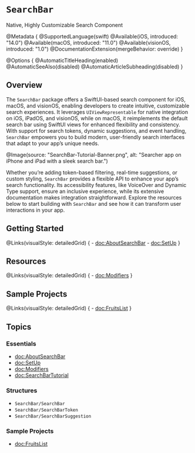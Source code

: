 # ``SearchBar``

Native, Highly Customizable Search Component

@Metadata {
    @SupportedLanguage(swift)
    @Available(iOS, introduced: "14.0")
    @Available(macOS, introduced: "11.0")
    @Available(visionOS, introduced: "1.0")
    @DocumentationExtension(mergeBehavior: override)
}

@Options {
    @AutomaticTitleHeading(enabled)
    @AutomaticSeeAlso(disabled)
    @AutomaticArticleSubheading(disabled)
}

## Overview

The `SearchBar` package offers a SwiftUI-based search component for iOS, macOS, and visionOS, enabling developers to create intuitive, customizable search experiences. It leverages `UIViewRepresentable` for native integration on iOS, iPadOS, and visionOS, while on macOS, it reimplements the default search bar using SwiftUI views for enhanced flexibility and consistency. With support for search tokens, dynamic suggestions, and event handling, `SearchBar` empowers you to build modern, user-friendly search interfaces that adapt to your app’s unique needs.

@Image(source: "SearchBar-Tutorial-Banner.png", alt: "Searcher app on iPhone and iPad with a sleek search bar.")

Whether you’re adding token-based filtering, real-time suggestions, or custom styling, `SearchBar` provides a flexible API to enhance your app’s search functionality. Its accessibility features, like VoiceOver and Dynamic Type support, ensure an inclusive experience, while its extensive documentation makes integration straightforward. Explore the resources below to start building with `SearchBar` and see how it can transform user interactions in your app.

## Getting Started

@Links(visualStyle: detailedGrid) {
    - <doc:AboutSearchBar>
    - <doc:SetUp>
}

## Resources

@Links(visualStyle: detailedGrid) {
    - <doc:Modifiers>
}

## Sample Projects

@Links(visualStyle: detailedGrid) {
    - <doc:FruitsList> 
}

## Topics

### Essentials
- <doc:AboutSearchBar>
- <doc:SetUp>
- <doc:Modifiers>
- <doc:SearchBarTutorial>


### Structures
- ``SearchBar/SearchBar``
- ``SearchBar/SearchBarToken``
- ``SearchBar/SearchBarSuggestion``

### Sample Projects
- <doc:FruitsList>
